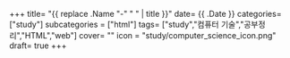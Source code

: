 +++
title= "{{ replace .Name "-" " " | title }}"
date= {{ .Date }}
categories= ["study"]
subcategories = ["html"]
tags= ["study","컴퓨터 기술","공부정리","HTML","web"]
cover= ""
icon = "study/computer_science_icon.png"
draft= true
+++
